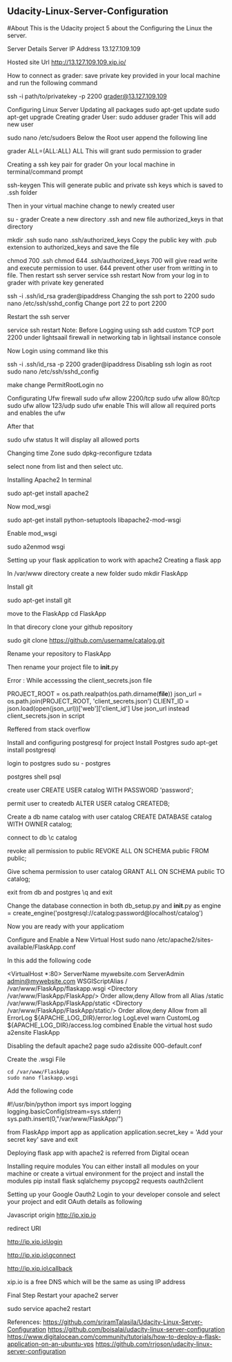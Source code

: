 
## Udacity-Linux-Server-Configuration
#About
This is the Udacity project 5 about the Configuring the Linux the server.

Server Details
Server IP Address 13.127.109.109

Hosted site Url http://13.127.109.109.xip.io/

How to connect as grader:
save private key provided in your local machine and run the following command

ssh -i path/to/privatekey -p 2200 grader@13.127.109.109
  
Configuring Linux Server
Updating all packages
sudo apt-get update
sudo apt-get upgrade
Creating grader User:
sudo adduser grader
This will add new user

sudo nano /etc/sudoers
Below the Root user append the following line

grader  ALL=(ALL:ALL) ALL
This will grant sudo permission to grader

Creating a ssh key pair for grader
On your local machine in terminal/command prompt

ssh-keygen
This will generate public and private ssh keys which is saved to .ssh folder

Then in your virtual machine change to newly created user

su - grader
Create a new directory .ssh and new file authorized_keys in that directory

mkdir .ssh
sudo nano .ssh/authorized_keys
Copy the public key with .pub extension to authorized_keys and save the file

chmod 700 .ssh
chmod 644 .ssh/authorized_keys
700 will give read write and execute permission to user.
644 prevent other user from writting in to file. Then restart ssh server
service ssh restart
Now from your log in to grader with private key generated

ssh -i .ssh/id_rsa grader@ipaddress 
Changing the ssh port to 2200
sudo nano /etc/ssh/sshd_config
Change port 22 to port 2200

Restart the ssh server

service ssh restart
Note: Before Logging using ssh add custom TCP port 2200 under lightsaail firewall in networking tab in lightsail instance console

Now Login using command like this

ssh -i .ssh/id_rsa -p 2200 grader@ipaddress
Disabling ssh login as root
sudo nano /etc/ssh/sshd_config

make change PermitRootLogin no

Configurating Ufw firewall
sudo ufw allow 2200/tcp
sudo ufw allow 80/tcp
sudo ufw allow 123/udp
sudo ufw enable
This will allow all required ports and enables the ufw

After that

sudo ufw status
It will display all allowed ports

Changing time Zone
sudo dpkg-reconfigure tzdata

select none from list and then select utc.

Installing Apache2
In terminal

sudo apt-get install apache2

Now mod_wsgi

sudo apt-get install python-setuptools libapache2-mod-wsgi

Enable mod_wsgi

sudo a2enmod wsgi

Setting up your flask application to work with apache2
Creating a flask app

In /var/www directory create a new folder sudo mkdir FlaskApp

Install git

sudo apt-get install git

move to the FlaskApp cd FlaskApp

In that direcory clone your github repository

sudo git clone https://github.com/username/catalog.git

Rename your repository to FlaskApp

Then rename your project file to __init__.py

Error : While accesssing the client_secrets.json file

PROJECT_ROOT = os.path.realpath(os.path.dirname(__file__))
json_url = os.path.join(PROJECT_ROOT, 'client_secrets.json')
CLIENT_ID = json.load(open(json_url))['web']['client_id']
Use json_url instead client_secrets.json in script

Reffered from stack overflow

Install and configuring postgresql for project
Install Postgres sudo apt-get install postgresql

login to postgres sudo su - postgres

postgres shell psql

create user CREATE USER catalog WITH PASSWORD 'password';

permit user to createdb ALTER USER catalog CREATEDB;

Create a db name catalog with user catalog CREATE DATABASE catalog WITH OWNER catalog;

connect to db \c catalog

revoke all permission to public REVOKE ALL ON SCHEMA public FROM public;

Give schema permission to user catalog GRANT ALL ON SCHEMA public TO catalog;

exit from db and postgres \q and exit

Change the database connection in both db_setup.py and __init__.py as engine = create_engine('postgresql://catalog:password@localhost/catalog')

Now you are ready with your applicatiom

Configure and Enable a New Virtual Host
sudo nano /etc/apache2/sites-available/FlaskApp.conf

In this add the following code

<VirtualHost *:80>
 	ServerName mywebsite.com
 	ServerAdmin admin@mywebsite.com
 	WSGIScriptAlias / /var/www/FlaskApp/flaskapp.wsgi
 	<Directory /var/www/FlaskApp/FlaskApp/>
 		Order allow,deny
 		Allow from all
 	</Directory>
 	Alias /static /var/www/FlaskApp/FlaskApp/static
 	<Directory /var/www/FlaskApp/FlaskApp/static/>
 		Order allow,deny
 		Allow from all
 	</Directory>
 	ErrorLog ${APACHE_LOG_DIR}/error.log
 	LogLevel warn
 	CustomLog ${APACHE_LOG_DIR}/access.log combined
</VirtualHost>
Enable the virtual host sudo a2ensite FlaskApp

Disabling the default apache2 page sudo a2dissite 000-default.conf

Create the .wsgi File
```
cd /var/www/FlaskApp
sudo nano flaskapp.wsgi 
```
Add the following code

#!/usr/bin/python
 import sys
 import logging
 logging.basicConfig(stream=sys.stderr)
 sys.path.insert(0,"/var/www/FlaskApp/")

 from FlaskApp import app as application
 application.secret_key = 'Add your secret key'
save and exit

Deploying flask app with apache2 is referred from Digital ocean

Installing require modules
You can either install all modules on your machine or create a virtual environment for the project and install the modules pip install flask sqlalchemy psycopg2 requests oauth2client

Setting up your Google Oauth2
Login to your developer console and select your project and edit OAuth details as following

Javascript origin http://ip.xip.io

redirect URI

http://ip.xip.io\login

http://ip.xip.io\gconnect

http://ip.xip.io\callback

xip.io is a free DNS which will be the same as using IP address

Final Step
Restart your apache2 server

sudo service apache2 restart

References:
https://github.com/sriramTalasila/Udacity-Linux-Server-Configuration
https://github.com/boisalai/udacity-linux-server-configuration
https://www.digitalocean.com/community/tutorials/how-to-deploy-a-flask-application-on-an-ubuntu-vps
https://github.com/rrjoson/udacity-linux-server-configuration
